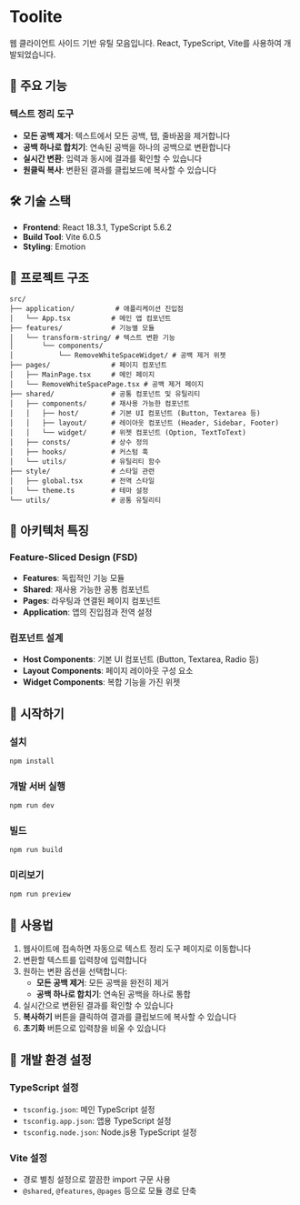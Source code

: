 # Toolite

웹 클라이언트 사이드 기반 유틸 모음입니다. React, TypeScript, Vite를 사용하여 개발되었습니다.

## 🚀 주요 기능

### 텍스트 정리 도구

-   **모든 공백 제거**: 텍스트에서 모든 공백, 탭, 줄바꿈을 제거합니다
-   **공백 하나로 합치기**: 연속된 공백을 하나의 공백으로 변환합니다
-   **실시간 변환**: 입력과 동시에 결과를 확인할 수 있습니다
-   **원클릭 복사**: 변환된 결과를 클립보드에 복사할 수 있습니다

## 🛠 기술 스택

-   **Frontend**: React 18.3.1, TypeScript 5.6.2
-   **Build Tool**: Vite 6.0.5
-   **Styling**: Emotion

## 📁 프로젝트 구조

```
src/
├── application/          # 애플리케이션 진입점
│   └── App.tsx          # 메인 앱 컴포넌트
├── features/            # 기능별 모듈
│   └── transform-string/ # 텍스트 변환 기능
│       └── components/
│           └── RemoveWhiteSpaceWidget/ # 공백 제거 위젯
├── pages/               # 페이지 컴포넌트
│   ├── MainPage.tsx     # 메인 페이지
│   └── RemoveWhiteSpacePage.tsx # 공백 제거 페이지
├── shared/              # 공통 컴포넌트 및 유틸리티
│   ├── components/      # 재사용 가능한 컴포넌트
│   │   ├── host/        # 기본 UI 컴포넌트 (Button, Textarea 등)
│   │   ├── layout/      # 레이아웃 컴포넌트 (Header, Sidebar, Footer)
│   │   └── widget/      # 위젯 컴포넌트 (Option, TextToText)
│   ├── consts/          # 상수 정의
│   ├── hooks/           # 커스텀 훅
│   └── utils/           # 유틸리티 함수
├── style/               # 스타일 관련
│   ├── global.tsx       # 전역 스타일
│   └── theme.ts         # 테마 설정
└── utils/               # 공통 유틸리티
```

## 🎨 아키텍처 특징

### Feature-Sliced Design (FSD)

-   **Features**: 독립적인 기능 모듈
-   **Shared**: 재사용 가능한 공통 컴포넌트
-   **Pages**: 라우팅과 연결된 페이지 컴포넌트
-   **Application**: 앱의 진입점과 전역 설정

### 컴포넌트 설계

-   **Host Components**: 기본 UI 컴포넌트 (Button, Textarea, Radio 등)
-   **Layout Components**: 페이지 레이아웃 구성 요소
-   **Widget Components**: 복합 기능을 가진 위젯

## 🚀 시작하기

### 설치

```bash
npm install
```

### 개발 서버 실행

```bash
npm run dev
```

### 빌드

```bash
npm run build
```

### 미리보기

```bash
npm run preview
```

## 📝 사용법

1. 웹사이트에 접속하면 자동으로 텍스트 정리 도구 페이지로 이동합니다
2. 변환할 텍스트를 입력창에 입력합니다
3. 원하는 변환 옵션을 선택합니다:
    - **모든 공백 제거**: 모든 공백을 완전히 제거
    - **공백 하나로 합치기**: 연속된 공백을 하나로 통합
4. 실시간으로 변환된 결과를 확인할 수 있습니다
5. **복사하기** 버튼을 클릭하여 결과를 클립보드에 복사할 수 있습니다
6. **초기화** 버튼으로 입력창을 비울 수 있습니다

## 🔧 개발 환경 설정

### TypeScript 설정

-   `tsconfig.json`: 메인 TypeScript 설정
-   `tsconfig.app.json`: 앱용 TypeScript 설정
-   `tsconfig.node.json`: Node.js용 TypeScript 설정

### Vite 설정

-   경로 별칭 설정으로 깔끔한 import 구문 사용
-   `@shared`, `@features`, `@pages` 등으로 모듈 경로 단축
